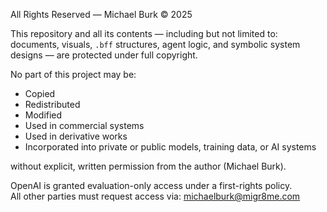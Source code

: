 All Rights Reserved — Michael Burk © 2025

This repository and all its contents — including but not limited to: documents, visuals, `.bff` structures, agent logic, and symbolic system designs — are protected under full copyright.

No part of this project may be:
- Copied
- Redistributed
- Modified
- Used in commercial systems
- Used in derivative works
- Incorporated into private or public models, training data, or AI systems

without explicit, written permission from the author (Michael Burk).

OpenAI is granted evaluation-only access under a first-rights policy.  
All other parties must request access via: michaelburk@migr8me.com
